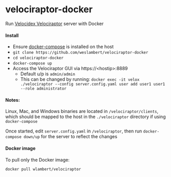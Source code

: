 # velociraptor-docker
Run [Velocidex Velociraptor](https://github.com/Velocidex/velociraptor) server with Docker

#### Install

- Ensure [docker-compose](https://docs.docker.com/compose/install/) is installed on the host
- `git clone https://github.com/weslambert/velociraptor-docker`
- `cd velociraptor-docker`
- `docker-compose up`
- Access the Velociraptor GUI via https://\<hostip\>:8889 
  - Default u/p is `admin/admin`
  - This can be changed by running: `docker exec -it velox ./velociraptor --config server.config.yaml user add user1 user1 --role administrator`

#### Notes:

Linux, Mac, and Windows binaries are located in `/velociraptor/clients`, which should be mapped to the host in the `./velociraptor` directory if using `docker-compose`

Once started, edit `server.config.yaml` in `/velociraptor`, then run `docker-compose down/up` for the server to reflect the changes

#### Docker image
To pull only the Docker image:

`docker pull wlambert/velociraptor`
